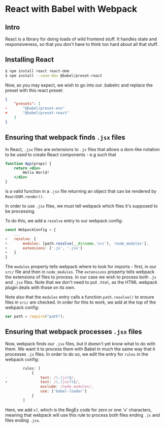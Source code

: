 # React with Babel with Webpack

## Intro

React is a library for doing loads of wild frontend stuff.
It handles state and responsiveness, so that you don't have to think too hard about all that stuff.

## Installing React

```bash
$ npm install react react-dom
$ npm install --save-dev @babel/preset-react
```

Now, as you may expect, we wish to go into our .babelrc and replace the preset with this react preset:

```json
{
    "presets": [
-       "@babel/preset-env"
+       "@babel/preset-react"
    ]
}
```

## Ensuring that webpack finds `.jsx` files

In React, `.jsx` files are extensions to `.js` files that allows a dom-like notation to be used to create React components - e.g such that

```jsx
function App(props) {
    return <div>
        Hello World!
    </div>
}
```

is a valid function in a `.jsx` file returning an object that can be rendered by `ReactDOM.render()`.

In order to use `.jsx` files, we must tell webpack which files it's supposed to be processing.

To do this, we add a `resolve` entry to our webpack config:

```js
const WebpackConfig = {
    ...
+   resolve: {
+       modules: [path.resolve(__dirname,'src'), 'node_modules'],
+       extensions: ['.js', '.jsx']
+   }
}
```

The `modules` property tells webpack where to look for imports - first, in our `src/` file and then in `node_modules`.
The `extensions` property tells webpack the extensions of files to process. In our case we wish to process both `.js` and `.jsx` files.
Note that we don't need to put `.html`, as the HTML webpack plugin deals with those on its own.

Note also that the `modules` entry calls a function `path.resolve()` to ensure files in `src/` are checked.
In order for this to work, we add at the top of the webpack config:

```js
var path = require("path");
```

## Ensuring that webpack processes `.jsx` files

Now, webpack finds our `.jsx` files, but it doesn't yet know what to do with them.
We want it to process them with Babel in much the same way that it processes `.js` files.
In order to do so, we edit the entry for `rules` in the webpack config:

```js
        rules: [
            {
-               test: /\.(js)$/,
+               test: /\.(jsx?)$/,
                exclude: /node_modules/,
                use: ['babel-loader']
            }
        ]
```

Here, we add `x?`, which is the RegEx code for zero or one 'x' characters, meaning that webpack will use this rule to process both files ending `.js` and files ending `.jsx`.

